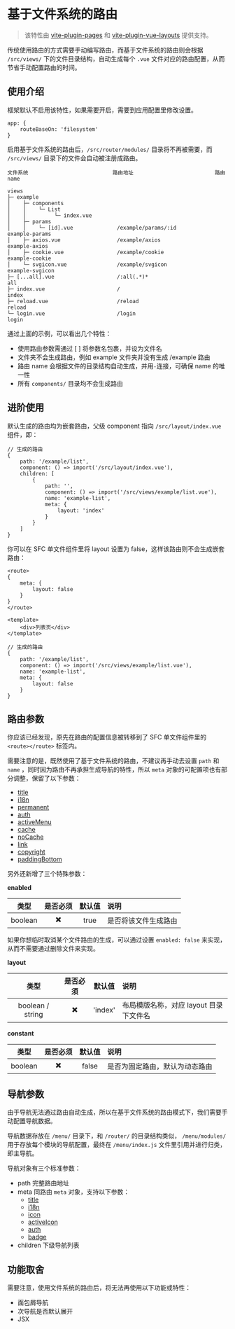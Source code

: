 # 基于文件系统的路由

> 该特性由 [vite-plugin-pages](https://github.com/hannoeru/vite-plugin-pages) 和 [vite-plugin-vue-layouts](https://github.com/JohnCampionJr/vite-plugin-vue-layouts) 提供支持。

传统使用路由的方式需要手动编写路由，而基于文件系统的路由则会根据 `/src/views/` 下的文件目录结构，自动生成每个 `.vue` 文件对应的路由配置，从而节省手动配置路由的时间。

## 使用介绍

框架默认不启用该特性，如果需要开启，需要到应用配置里修改设置。

```js:no-line-numbers
app: {
	routeBaseOn: 'filesystem'
}
```

启用基于文件系统的路由后，`/src/router/modules/` 目录将不再被需要，而 `/src/views/` 目录下的文件会自动被注册成路由。

```:no-line-numbers
文件系统                           路由地址                          路由 name

views
├─ example
│    ├─ components
│    │    └─ List
│    │         └─ index.vue
│    ├─ params
│    │    └─ [id].vue              /example/params/:id              example-params
│    ├─ axios.vue                  /example/axios                   example-axios
│    ├─ cookie.vue                 /example/cookie                  example-cookie
│    └─ svgicon.vue                /example/svgicon                 example-svgicon
├─ [...all].vue                    /:all(.*)*                       all
├─ index.vue                       /                                index
├─ reload.vue                      /reload                          reload
└─ login.vue                       /login                           login
```

通过上面的示例，可以看出几个特性：

- 使用路由参数需通过 [ ] 将参数名包裹，并设为文件名
- 文件夹不会生成路由，例如 example 文件夹并没有生成 /example 路由
- 路由 name 会根据文件的目录结构自动生成，并用`-`连接，可确保 name 的唯一性
- 所有 `components/` 目录均不会生成路由

## 进阶使用

默认生成的路由均为嵌套路由，父级 component 指向 `/src/layout/index.vue` 组件，即：

```js:no-line-numbers
// 生成的路由
{
    path: '/example/list',
    component: () => import('/src/layout/index.vue'),
    children: [
        {
            path: '',
            component: () => import('/src/views/example/list.vue'),
            name: 'example-list',
            meta: {
                layout: 'index'
            }
        }
    ]
}
```

你可以在 SFC 单文件组件里将 layout 设置为 false，这样该路由则不会生成嵌套路由：

```vue:no-line-numbers {1-7}
<route>
{
    meta: {
        layout: false
    }
}
</route>

<template>
    <div>列表页</div>
</template>
```

```js:no-line-numbers
// 生成的路由
{
    path: '/example/list',
    component: () => import('/src/views/example/list.vue'),
    name: 'example-list',
    meta: {
        layout: false
    }
}
```

## 路由参数

你应该已经发现，原先在路由的配置信息被转移到了 SFC 单文件组件里的 `<route></route>` 标签内。

需要注意的是，既然使用了基于文件系统的路由，不建议再手动去设置 `path` 和 `name` ，同时因为路由不再承担生成导航的特性，所以 `meta` 对象的可配置项也有部分调整，保留了以下参数：

- [title](router.md#title)
- [i18n](router.md#i18n) <Badge type="tip" text="专业版" vertical="top" />
- [permanent](router.md#permanent) <Badge type="tip" text="专业版" vertical="top" />
- [auth](router.md#auth)
- [activeMenu](router.md#activemenu)
- [cache](router.md#cache)
- [noCache](router.md#nocache) <Badge type="tip" text="专业版" vertical="top" />
- [link](router.md#link) <Badge type="tip" text="专业版" vertical="top" />
- [copyright](router.md#copyright) <Badge type="tip" text="专业版" vertical="top" />
- [paddingBottom](router.md#paddingbottom) <Badge type="tip" text="专业版" vertical="top" />

另外还新增了三个特殊参数：

**enabled**

|  类型   | 是否必须 | 默认值 | 说明                 |
| :-----: | :------: | :----: | :------------------- |
| boolean |    ✖️     |  true  | 是否将该文件生成路由 |

如果你想临时取消某个文件路由的生成，可以通过设置 `enabled: false` 来实现，从而不需要通过删除文件来实现。

**layout**

|       类型       | 是否必须 | 默认值  | 说明                                   |
| :--------------: | :------: | :-----: | :------------------------------------- |
| boolean / string |    ✖️     | 'index' | 布局模版名称，对应 layout 目录下文件名 |

**constant**

|  类型   | 是否必须 | 默认值 | 说明                           |
| :-----: | :------: | :----: | :----------------------------- |
| boolean |    ✖️     | false  | 是否为固定路由，默认为动态路由 |

## 导航参数

由于导航无法通过路由自动生成，所以在基于文件系统的路由模式下，我们需要手动配置导航数据。

导航数据存放在 `/menu/` 目录下，和 `/router/` 的目录结构类似， `/menu/modules/` 用于存放每个模块的导航配置，最终在 `/menu/index.js` 文件里引用并进行归类，即主导航。

导航对象有三个标准参数：

- path 完整路由地址
- meta 同路由 `meta` 对象，支持以下参数：
  - [title](router.md#title)
  - [i18n](router.md#i18n)
  - [icon](router.md#icon)
  - [activeIcon](router.md#activeicon) <Badge type="tip" text="专业版" vertical="top" />
  - [auth](router.md#auth)
  - [badge](router.md#badge) <Badge type="tip" text="专业版" vertical="top" />
- children 下级导航列表

## 功能取舍

需要注意，使用文件系统的路由后，将无法再使用以下功能或特性：

- 面包屑导航
- 次导航是否默认展开
- JSX